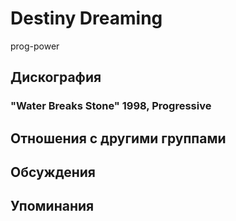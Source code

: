 # Destiny Dreaming

prog-power

## Дискография

### "Water Breaks Stone" 1998, Progressive




## Отношения с другими группами


## Обсуждения


## Упоминания

